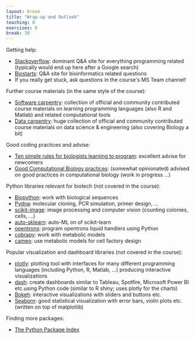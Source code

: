 ```yaml
---
layout: break
title: "Wrap-up and Outlook"
teaching: 0
exercises: 0
break: 30
---
```


Getting help:
* [Stackoverflow](https://stackoverflow.com): dominant Q&A site for everything programming related (typically would end up here after a Google search)
* [Biostarts](https://www.biostars.org): Q&A site for bioinformatics related questions
* If you really get stuck, ask questions in the course's MS Team channel!

Further course materials (in the same style of the course):
* [Software carpentry](https://software-carpentry.org/lessons/): collection of official and community contributed course materials on learning programming languages (also R and Matlab) and related computational tools 
* [Data carpentry](https://datacarpentry.org/lessons/): huge collection of official and community contributed course materials on data science & engineering (also covering Biology a bit)

Good coding practices and advise:
* [Ten simple rules for biologists learning to program](https://journals.plos.org/ploscompbiol/article?id=10.1371/journal.pcbi.1005871): excellent advise for newcomers
* [Good Computational Biology practices](https://computer-aided-biotech.github.io/better-cb/): (somewhat opinionated) advised on good practices in computational biology (work in progress ...)

Python libraries relevant for biotech (not covered in the course):

* [Biopython](https://biopython.org/): work with biological sequences
* [Pydna](https://pydna.readthedocs.io/): molecular cloning, PCR simulation, primer design, ...
* [scikit-image](https://scikit-image.org/): image processing and computer vision (counting colonies, cells, ...)
* [auto-sklearn](https://automl.github.io/auto-sklearn/master/): auto-ML on of scikit-learn
* [opentrons](https://docs.opentrons.com/v2/): program opentrons liquid handlers using Python
* [cobrapy](https://opencobra.github.io/cobrapy/): work with metabolic models
* [cameo](http://cameo.bio/): use metabolic models for cell factory design

Popular visualization and dashboard libraries (not covered in the course):
* [plotly](https://plotly.com/python/): plotting tool with interfaces for many different programming languages (including Python, R, Matlab, ...) producing interactive visualizations
* [dash](https://dash.plotly.com/dash-bio): create dashboards similar to Tableau, Spotfire, Microsoft Power BI etc.using Python code (similar to R shiny; uses plotly for the charts)
* [Bokeh](https://docs.bokeh.org/en/latest/): interactive visualizations with sliders and buttons etc.
* [Seaborn](https://seaborn.pydata.org/): good statistical visualization with error bars, violin plots etc. (written on top of matplotlib)

Finding more packages:
* [The Python Package Index](https://pypi.org/)
